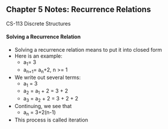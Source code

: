 ## Chapter 5 Notes: Recurrence Relations
CS-113 Discrete Structures  

#### Solving a Recurrence Relation
- Solving a recurrence relation means to put it into closed form
- Here is an example:  
  - a<sub>1</sub>= 3
  - a<sub>n+1</sub>= a<sub>n</sub>+2, n >= 1
- We write out several terms:  
  - a<sub>1</sub> = 3
  - a<sub>2</sub> = a<sub>1</sub> + 2 = 3 + 2
  - a<sub>3</sub> = a<sub>2</sub> + 2 = 3 + 2 + 2
- Continuing, we see that
  - a<sub>n</sub> = 3+2(n-1)
- This process is called iteration

####
